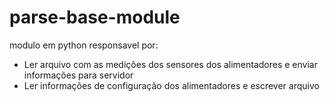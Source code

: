 # parse-base-module

modulo em python responsavel por:
- Ler arquivo com as medições dos sensores dos alimentadores e enviar informações para servidor
- Ler informações de configuração dos alimentadores e escrever arquivo
